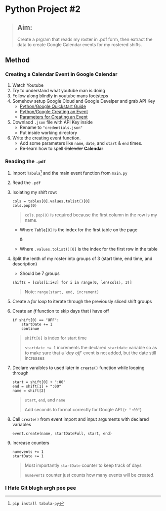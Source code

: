 # Python Project #2

> ## Aim:
>
> Create a prgram that reads my roster in .pdf form, then extract the data to create Google Calendar events for my rostered shifts.

## Method

### Creating a Calendar Event in Google Calendar

1. Watch Youtube
2. Try to understand what youtube man is doing
3. Follow along blindly in youtube mans footsteps
4. Somehow setup Google Cloud and Google Develper and grab API Key
    - [Python/Google Quickstart Guide](https://developers.google.com/calendar/api/quickstart/python)
    - [Python/Google Creating an Event](https://developers.google.com/calendar/api/guides/create-events#python)
    - [Parameters for Creating an Event](https://developers.google.com/calendar/api/v3/reference/events/insert)
5. Downlaod `.json` file with API Key inside
    - Rename to `"credentials.json"`
    - Put inside working directory
6. Write the creating event function.
    - Add some parameters like `name`, `date`, and `start` & `end` times.
    - Re-learn how to spell ~~Calender~~ **Calendar**

### Reading the `.pdf`

1. Import `Tabula`[^1] and the main event function from `main.py`
2. Read the `.pdf`
3. Isolating my shift row:

    ```
    cols = tables[0].values.tolist()[0]
    cols.pop(0)
    ```

    > `cols.pop(0)` is required because the first column in the row is my name.

    - Where `Table[0]` is the index for the first table on the page

        &

    - Where `.values.tolist()[0]` is the index for the first row in the table

4. Split the lenth of my roster into groups of 3 (start time, end time, and description)
    - Should be 7 groups
    ```
    shifts = [cols[i:i+3] for i in range(0, len(cols), 3)]
    ```
    > Note: `range(start, end, increment)`
5. Create a _for loop_ to iterate through the previously sliced shift groups
6. Create an _if_ function to skip days that i have off
    ```
    if shift[0] == "OFF":
        startDate += 1
        continue
    ```
    > `shift[0]` is index for start time
    >
    > `startdate += 1` increments the declared `startdate` variable so as to make sure that a _'day off'_ event is not added, but the date still increases
7. Declare varaibles to used later in `create()` function while looping through
    ```
    start = shift[0] + ":00"
    end = shift[1] + ":00"
    name = shift[2]
    ```
    > `start`, `end`, and `name`
    >
    > Add seconds to format correctly for Google API (`+ ":00"`)
8. Call `create()` from event import and input arguments with declared variables
    ```
    event.create(name, startDateFull, start, end)
    ```
9. Increase counters
    ```
    numevents += 1
    startDate += 1
    ```
    > Most importantly `startDate` counter to keep track of days
    >
    > `numevents` counter just counts how many events will be created.

### I Hate Git blugh argh pee pee

[^1]: `pip install tabula-py`
